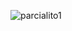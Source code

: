 ![parcialito1](https://user-images.githubusercontent.com/104152654/189238346-3e68633b-2e95-4798-8cfb-de2cefb3016e.jpeg)

